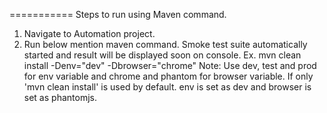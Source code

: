 
===========
Steps to run using Maven command.
1. Navigate to Automation project.
2. Run below mention maven command. Smoke test suite automatically started and result will be displayed soon on console.
	Ex. mvn clean install -Denv="dev" -Dbrowser="chrome"
	Note: Use dev, test and prod for env variable and chrome and phantom for browser variable. If only 'mvn clean install' is used 	by default. env is set as dev and browser is set as phantomjs.
